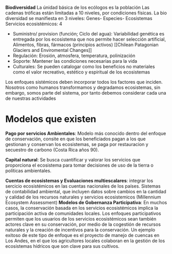 **Biodiversidad**
La únidad básica de los ecólogos es la población
Las cadenas tróficas están limitadas a 10 niveles, por condiciones físicas.
La bio diversidad se manifiesta en 3 niveles:
Genes- Especies- Ecosistemas
Servicios ecosistémicos: 4 
* Suministro/ provision (función; Ciclo del agua): Variabilidad genética es entregada por los ecosistema que nos permite hacer selección artificial, Alimentos, fibras, fármacos (principios activos) [[Chilean Patagonian Glaciers and Enviromental Changes]]
* Regulación: Erosión, atmosfera, temperatura, polinización
* Soporte: Mantener las condiciones necesarias para la vida
* Culturales: Se pueden catalogar como los beneficios no materiales como el valor recreativo, estético y espiritual de los ecosistemas

Los enfoques sistémicos deben incorporar todos los factores que inciden.
Nosotros como humanos transformamos y degradamos ecosistemas, sin embargo, somos parte del sistema, por tanto debemos considerar cada una de nuestras actividades
# Modelos que existen
**Pago por servicios Ambientales**: Modelo más conocido dentro del enfoque de conservación, consite en que los beneficiados pagan a los que gestionan y conservan los ecosistemas, se paga por restauracion y secuestro de carbono (Costa Rica años 90).

**Capital natural**: Se busca cuantificar y valorar los servicios que proporciona el ecosistema para tomar decisiones de uso de la tierra o políticas ambientales.

**Cuentas de ecosistemas y Evaluaciones multiescalares**: integrar los sercicio ecosistémicos en las cuentas nacionales de los países. Sistemas de contabilidad ambiental, que incluyen datos sobre cambios en la cantidad y calidad de los recursos naturales y servicios ecosistemicos (Millennium Ecosystem Assessment)
**Modelos de Gobernanza Participativa**: En muchos casos, la conservación basada en los servicios ecosistémicos implica la participación activa de comunidades locales. Los enfoques participativos permiten que los usuarios de los servicios ecosistémicos sean también actores clave en su conservación, por medio de la cogestión de recursos naturales y la creación de incentivos para la conservación. Un ejemplo exitoso de este tipo de enfoque es el proyecto de manejo de cuencas en Los Andes, en el que los agricultores locales colaboran en la gestión de los ecosistemas hídricos que son clave para sus cultivos.